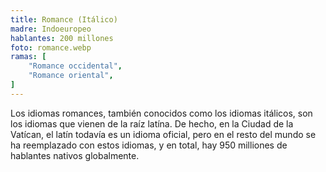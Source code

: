 ```yaml
---
title: Romance (Itálico)
madre: Indoeuropeo
hablantes: 200 millones
foto: romance.webp
ramas: [
    "Romance occidental",
    "Romance oriental",
]
---
```


Los idiomas romances, también conocidos como los idiomas itálicos, son los idiomas que vienen de la raíz latína. De hecho, en la Ciudad de la Vatícan, el latín todavía es un idioma oficial, pero en el resto del mundo se ha reemplazado con estos idiomas, y en total, hay 950 milliones de hablantes nativos globalmente.